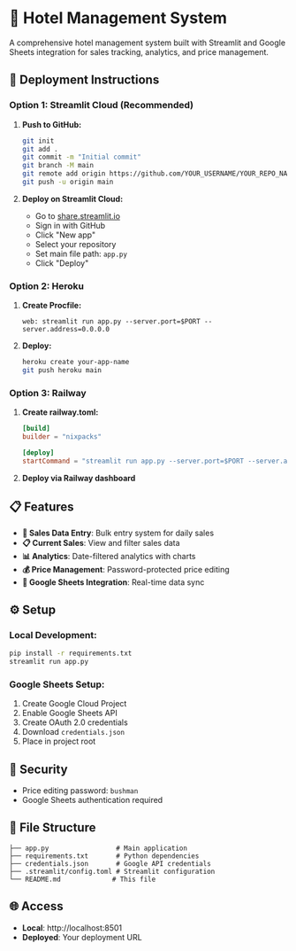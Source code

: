 # 🏨 Hotel Management System

A comprehensive hotel management system built with Streamlit and Google Sheets integration for sales tracking, analytics, and price management.

## 🚀 **Deployment Instructions**

### **Option 1: Streamlit Cloud (Recommended)**

1. **Push to GitHub:**
   ```bash
   git init
   git add .
   git commit -m "Initial commit"
   git branch -M main
   git remote add origin https://github.com/YOUR_USERNAME/YOUR_REPO_NAME.git
   git push -u origin main
   ```

2. **Deploy on Streamlit Cloud:**
   - Go to [share.streamlit.io](https://share.streamlit.io)
   - Sign in with GitHub
   - Click "New app"
   - Select your repository
   - Set main file path: `app.py`
   - Click "Deploy"

### **Option 2: Heroku**

1. **Create Procfile:**
   ```
   web: streamlit run app.py --server.port=$PORT --server.address=0.0.0.0
   ```

2. **Deploy:**
   ```bash
   heroku create your-app-name
   git push heroku main
   ```

### **Option 3: Railway**

1. **Create railway.toml:**
   ```toml
   [build]
   builder = "nixpacks"

   [deploy]
   startCommand = "streamlit run app.py --server.port=$PORT --server.address=0.0.0.0"
   ```

2. **Deploy via Railway dashboard**

## 📋 **Features**

- **📝 Sales Data Entry**: Bulk entry system for daily sales
- **📋 Current Sales**: View and filter sales data
- **📊 Analytics**: Date-filtered analytics with charts
- **💰 Price Management**: Password-protected price editing
- **🔗 Google Sheets Integration**: Real-time data sync

## ⚙️ **Setup**

### **Local Development:**
```bash
pip install -r requirements.txt
streamlit run app.py
```

### **Google Sheets Setup:**
1. Create Google Cloud Project
2. Enable Google Sheets API
3. Create OAuth 2.0 credentials
4. Download `credentials.json`
5. Place in project root

## 🔐 **Security**
- Price editing password: `bushman`
- Google Sheets authentication required

## 📁 **File Structure**
```
├── app.py                 # Main application
├── requirements.txt       # Python dependencies
├── credentials.json       # Google API credentials
├── .streamlit/config.toml # Streamlit configuration
└── README.md             # This file
```

## 🌐 **Access**
- **Local**: http://localhost:8501
- **Deployed**: Your deployment URL 